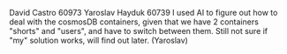 David Castro 60973
Yaroslav Hayduk 60739
I used AI to figure out how to deal with the cosmosDB containers, given that we have 2 containers "shorts" and "users", and have to switch between them. Still not sure if "my" solution works, will find out later. (Yaroslav)
